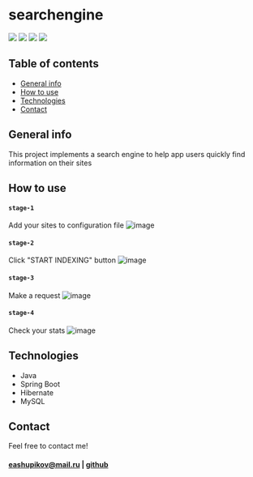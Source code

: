 # searchengine
<img src="https://img.shields.io/badge/Java-black?style=for-the-badge&logo=java&logoColor=black"/> <img src="https://img.shields.io/badge/Spring Boot-black?style=for-the-badge&logo=Spring Boot&logoColor=green"/> <img src="https://img.shields.io/badge/Hibernate-black?style=for-the-badge&logo=Hibernate&logoColor=green"/> <img src="https://img.shields.io/badge/MySQL-black?style=for-the-badge&logo=MySQL&logoColor=blue"/>


## Table of contents
* [General info](#general-info)
* [How to use](#how-to-use)
* [Technologies](#technologies)
* [Contact](#contact)


## General info
This project implements a search engine to help app users quickly find information on their sites

## How to use
#### `stage-1`
Add your sites to configuration file
![image](https://github.com/ssquaLL/searchengine/assets/132898801/c7cdfa8e-5853-4c76-8f6e-ff90b622b421)

#### `stage-2`
Click "START INDEXING" button
![image](https://github.com/ssquaLL/searchengine/assets/132898801/3ca29c81-01b7-4050-ae70-b1de39eb66ad)

#### `stage-3`
Make a request
![image](https://github.com/ssquaLL/searchengine/assets/132898801/4a890a75-caaf-4faf-aced-0c4567b0e52f)

#### `stage-4`
Check your stats
![image](https://github.com/ssquaLL/searchengine/assets/132898801/dcfd4228-4e70-4114-9630-81cfe88b63b7)


## Technologies
* Java
* Spring Boot
* Hibernate
* MySQL


## Contact
Feel free to contact me!
#### eashupikov@mail.ru | [github](https://github.com/essquall)
